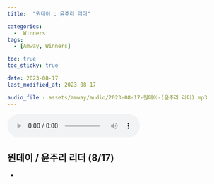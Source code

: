 ```yaml
---
title:  "원데이 : 윤주리 리더" 

categories:
  -  Winners
tags:
  - [Amway, Winners]

toc: true
toc_sticky: true

date: 2023-08-17
last_modified_at: 2023-08-17

audio_file : assets/amway/audio/2023-08-17-원데이-(윤주리 리더).mp3
---
```


<audio src="{{ page.audio_file | relative_url }}" controls loop></audio>

## 원데이 / 윤주리 리더 (8/17)

+ 